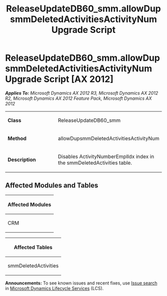 ﻿---
title: ReleaseUpdateDB60_smm.allowDupsmmDeletedActivitiesActivityNum Upgrade Script
TOCTitle: ReleaseUpdateDB60_smm.allowDupsmmDeletedActivitiesActivityNum Upgrade Script
ms:assetid: 0dcbd88f-7f19-b178-2a6e-c55151511de2
ms:mtpsurl: https://msdn.microsoft.com/en-us/library/JJ735722(v=AX.60)
ms:contentKeyID: 49706668
ms.date: 05/18/2015
mtps_version: v=AX.60
---

# ReleaseUpdateDB60\_smm.allowDupsmmDeletedActivitiesActivityNum Upgrade Script [AX 2012]


_**Applies To:** Microsoft Dynamics AX 2012 R3, Microsoft Dynamics AX 2012 R2, Microsoft Dynamics AX 2012 Feature Pack, Microsoft Dynamics AX 2012_

<table>
<colgroup>
<col style="width: 50%" />
<col style="width: 50%" />
</colgroup>
<tbody>
<tr class="odd">
<td><p><strong>Class</strong></p></td>
<td><p>ReleaseUpdateDB60_smm</p></td>
</tr>
<tr class="even">
<td><p><strong>Method</strong></p></td>
<td><p>allowDupsmmDeletedActivitiesActivityNum</p></td>
</tr>
<tr class="odd">
<td><p><strong>Description</strong></p></td>
<td><p>Disables ActivityNumberEmplIdx index in the smmDeletedActivities table.</p></td>
</tr>
</tbody>
</table>


## Affected Modules and Tables

<table>
<colgroup>
<col style="width: 100%" />
</colgroup>
<thead>
<tr class="header">
<th><p>Affected Modules</p></th>
</tr>
</thead>
<tbody>
<tr class="odd">
<td><p>CRM</p></td>
</tr>
</tbody>
</table>


<table>
<colgroup>
<col style="width: 100%" />
</colgroup>
<thead>
<tr class="header">
<th><p>Affected Tables</p></th>
</tr>
</thead>
<tbody>
<tr class="odd">
<td><p>smmDeletedActivities</p></td>
</tr>
</tbody>
</table>

  
**Announcements:** To see known issues and recent fixes, use [Issue search](http://go.microsoft.com/fwlink/?linkid=389258) in [Microsoft Dynamics Lifecycle Services](http://go.microsoft.com/fwlink/?linkid=306505) (LCS).

